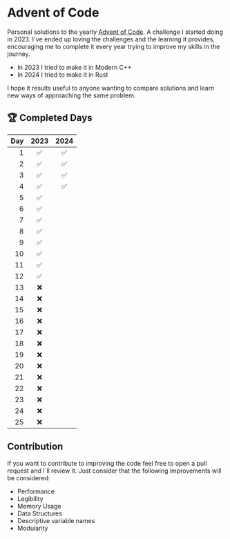 # Advent of Code

Personal solutions to the yearly [Advent of Code](https://adventofcode.com/). A challenge I started doing in 2023. I´ve 
ended up loving the challenges and the learning it provides, encouraging me to complete it every year trying to improve
my skills in the journey.

- In 2023 I tried to make it in Modern C++
- In 2024 I tried to make it in Rust

I hope it results useful to anyone wanting to compare solutions and learn new ways of approaching the same problem. 

## 🏆 Completed Days

| Day | 2023 | 2024 |
|----:|:----:|:----:|
| 1   | ✅   | ✅   |
| 2   | ✅   | ✅   |
| 3   | ✅   | ✅   |
| 4   | ✅   | ✅   |
| 5   | ✅   |      |
| 6   | ✅   |      |
| 7   | ✅   |      |
| 8   | ✅   |      |
| 9   | ✅   |      |
| 10  | ✅   |      |
| 11  | ✅   |      |
| 12  | ✅   |      |
| 13  | ❌   |      |
| 14  | ❌   |      |
| 15  | ❌   |      |
| 16  | ❌   |      |
| 17  | ❌   |      |
| 18  | ❌   |      |
| 19  | ❌   |      |
| 20  | ❌   |      |
| 21  | ❌   |      |
| 22  | ❌   |      |
| 23  | ❌   |      |
| 24  | ❌   |      |
| 25  | ❌   |      |

## Contribution

If you want to contribute to improving the code feel free to open a pull request and I`ll review it. Just consider
that the following improvements will be considered:
* Performance
* Legibility
* Memory Usage
* Data Structures
* Descriptive variable names
* Modularity
